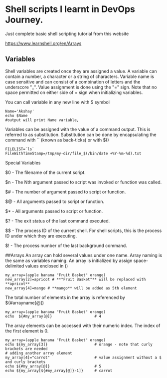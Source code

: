 # Shell scripts I learnt in DevOps Journey.
Just complete basic shell scripting tutorial from this website

https://www.learnshell.org/en/Arrays

## Variables 
Shell variables are created once they are assigned a value. A variable can contain a number, a character or a string of characters. Variable name is case sensitive and can consist of a combination of letters and the underscore "_". Value assignment is done using the "=" sign. Note that no space permitted on either side of = sign when initializing variables.

You can call variable in any new line with $ symbol
```
Name='Akshay'
echo $Name
#output will print Name variable, 
```
Variables can be assigned with the value of a command output. This is referred to as substitution. Substitution can be done by encapsulating the command with `` (known as back-ticks) or with $()

```
FILELIST=`ls`
FileWithTimeStamp=/tmp/my-dir/file_$(/bin/date +%Y-%m-%d).txt
```
Special Variables

$0 - The filename of the current script.

$n - The Nth argument passed to script was invoked or function was called.

$# - The number of argument passed to script or function.

$@ - All arguments passed to script or function.

$* - All arguments passed to script or function.

$? - The exit status of the last command executed.

$$ - The process ID of the current shell. For shell scripts, this is the process ID under which they are executing.

$! - The process number of the last background command.

##Arrays
An array can hold several values under one name. Array naming is the same as variables naming. An array is initialized by assign space-delimited values enclosed in ()
```
my_array=(apple banana "Fruit Basket" orange)
new_array[2]=apricot # **"Fruit Basket"** will be replaced with **apricot**
new_array[4]=mango # **mango** will be added as 5th element
```
The total number of elements in the array is referenced by ${#arrayname[@]}
```
my_array=(apple banana "Fruit Basket" orange)
echo  ${#my_array[@]}                   # 4
```
The array elements can be accessed with their numeric index. The index of the first element is 0.
```
my_array=(apple banana "Fruit Basket" orange)
echo ${my_array[3]}                     # orange - note that curly brackets are needed
# adding another array element
my_array[4]="carrot"                    # value assignment without a $ and curly brackets
echo ${#my_array[@]}                    # 5
echo ${my_array[${#my_array[@]}-1]}     # carrot
```
